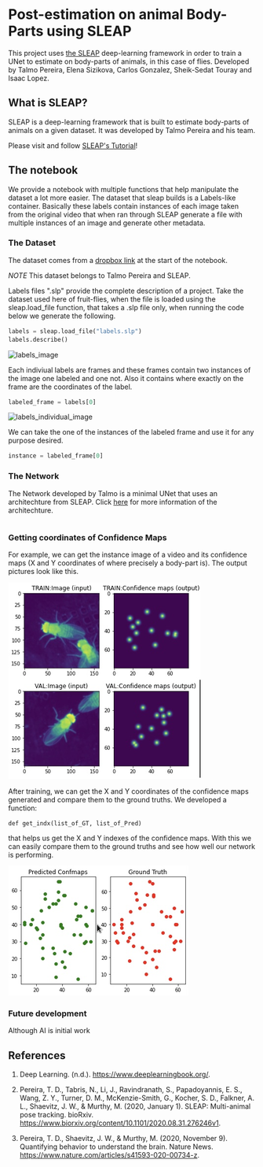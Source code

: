 # Post-estimation on animal Body-Parts using SLEAP

This project uses [the SLEAP](https://sleap.ai) deep-learning framework in order
to train a UNet to estimate on body-parts of animals, in this case of flies. Developed
by Talmo Pereira, Elena Sizikova, Carlos Gonzalez, Sheik-Sedat Touray and Isaac Lopez.

## What is SLEAP?

SLEAP is a deep-learning framework that is built to estimate body-parts of animals
on a given dataset. It was developed by Talmo Pereira and his team.

Please visit and follow [SLEAP's Tutorial](https://sleap.ai/tutorials/tutorial.html)!

## The notebook

We provide a notebook with multiple functions that help manipulate the dataset
a lot more easier.
The dataset that sleap builds is a Labels-like container.
Basically these labels contain instances of each image taken from the original video
that when ran through SLEAP generate a file with multiple instances of an image and generate other
metadata.

### The Dataset

The dataset comes from a [dropbox link](https://www.dropbox.com/s/b990gxjt3d3j3jh/210205.sleap_wt_gold.13pt.pkg.slp?dl=1) 
at the start of the notebook.

*NOTE* This dataset belongs to Talmo Pereira and SLEAP.

Labels files ".slp" provide the complete description of a project.
Take the dataset used here of fruit-flies, when the file is loaded using 
the sleap.load_file function, that takes a .slp file only, when running
the code below we generate the following.

```py
labels = sleap.load_file("labels.slp")
labels.describe()
```
![labels_image](labels.jpeg)

Each indiviual labels are frames and these frames contain
two instances of the image one labeled and one not. Also it
contains where exactly on the frame are the coordinates of the
label.
```py
labeled_frame = labels[0]
```
![labels_individual_image](labeled_frame.jpeg)

We can take the one of the instances of the labeled frame
and use it for any purpose desired.
```py
instance = labeled_frame[0]
```


### The Network

The Network developed by Talmo is a minimal UNet that uses an architechture
from SLEAP. Click [here](https://sleap.ai/api/sleap.nn.architectures.unet.html#module-sleap.nn.architectures.unet) 
for more information of the architechture.

```py

```

### Getting coordinates of Confidence Maps
For example, we can get the instance image of a video and its
confidence maps (X and Y coordinates of where precisely a body-part
is). The output pictures look like this.

![](Image2.jpg)

After training, we can get the X and Y coordinates of the confidence
maps generated and compare them to the ground truths. We developed a 
function:
```
def get_indx(list_of_GT, list_of_Pred)
```
that helps us get the X and Y indexes of the confidence
maps. With this we can easily compare them to the ground
truths and see how well our network is performing. 

![](Image1.jpg)

### Future development
Although AI is initial work
## References
1. Deep Learning. (n.d.). https://www.deeplearningbook.org/. 

2. Pereira, T. D., Tabris, N., Li, J., Ravindranath, S., Papadoyannis, E. S., Wang, Z. Y., Turner, D. M., McKenzie-Smith, G., Kocher, S. D., Falkner, A. L., Shaevitz, J. W., &amp; Murthy, M. (2020, January 1). SLEAP: Multi-animal pose tracking. bioRxiv. https://www.biorxiv.org/content/10.1101/2020.08.31.276246v1. 

3. Pereira, T. D., Shaevitz, J. W., &amp; Murthy, M. (2020, November 9). Quantifying behavior to understand the brain. Nature News. https://www.nature.com/articles/s41593-020-00734-z.

